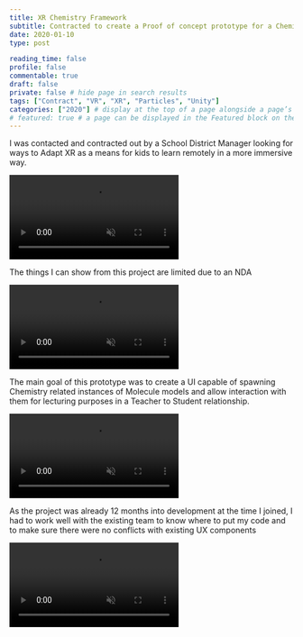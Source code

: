 ```yaml
---
title: XR Chemistry Framework
subtitle: Contracted to create a Proof of concept prototype for a Chemistry learning framework for a School District
date: 2020-01-10
type: post

reading_time: false
profile: false
commentable: true
draft: false
private: false # hide page in search results
tags: ["Contract", "VR", "XR", "Particles", "Unity"]
categories: ["2020"] # display at the top of a page alongside a page’s metadata
# featured: true # a page can be displayed in the Featured block on the homepage. This is useful for sticky, announcement blog posts or selected publications etc.
---
```


<p>I was contacted and contracted out by a School District Manager looking for ways to Adapt XR as a means for kids to learn remotely in a more immersive way.</p>

<div class="video_thing">
    <video muted autoplay="" name="media1" loop=""><source src="https://raw.githack.com/Denchyaknow/GitSite_Dencho/Develop/assets/media/projects/XRChemistryFramework/XRLog_2020_400.webm" type="video/mp4"></video>
</div>

<!--more-->

<p>The things I can show from this project are limited due to an NDA</p>

<div class="video_thing">
    <video muted autoplay="" name="media" loop=""><source src="https://raw.githack.com/Denchyaknow/GitSite_Dencho/Develop/assets/media/projects/XRChemistryFramework/XRLog_2020_391.webm" type="video/mp4"></video>
</div>

<p>The main goal of this prototype was to create a UI capable of spawning Chemistry related instances of Molecule models and allow interaction with them for lecturing purposes in a Teacher to Student relationship.</p>

<div class="video_thing">
    <video muted autoplay="" name="media1" loop=""><source src="https://raw.githack.com/Denchyaknow/GitSite_Dencho/Develop/assets/media/projects/XRChemistryFramework/XRLog_2020_394.webm" type="video/mp4"></video>
</div>

<p>As the project was already 12 months into development at the time I joined, I had to work well with the existing team to know where to put my code and to make sure there were no conflicts with existing UX components</p>

<div class="video_thing">
    <video muted autoplay="" name="media1" loop=""><source src="https://raw.githack.com/Denchyaknow/GitSite_Dencho/Develop/assets/media/projects/XRChemistryFramework/XRLog_2020_397.webm" type="video/mp4"></video>
</div>
